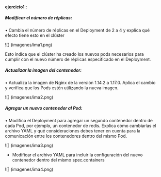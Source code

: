 #### ejercicio1 :
##### Modificar el número de réplicas:
• Cambia el número de réplicas en el Deployment de 2 a 4 y explica qué efecto tiene esto
en el clúster

![] (imagenes/ima1.png)

Esto indica que el clúster ha creado los nuevos pods necesarios para cumplir con el nuevo número de réplicas especificado en el Deployment.

##### Actualizar la imagen del contenedor:
• Actualiza la imagen de Nginx de la versión 1.14.2 a 1.17.0. Aplica el cambio y verifica que
los Pods estén utilizando la nueva imagen.

![] (imagenes/ima2.png)

##### Agregar un nuevo contenedor al Pod:
• Modifica el Deployment para agregar un segundo contenedor dentro de cada Pod, por
ejemplo, un contenedor de redis. Explica cómo cambiarías el archivo YAML y qué
consideraciones debes tener en cuenta para la comunicación entre los contenedores
dentro del mismo Pod.

![] (imagenes/ima3.png)

* Modificar el archivo YAML para incluir la configuración del nuevo contenedor dentro del mismo spec.containers

![] (imagenes/ima4.png)


